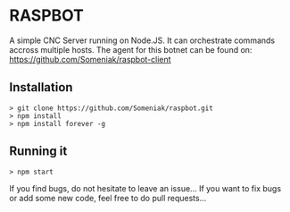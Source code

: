 RASPBOT
=======

A simple CNC Server running on Node.JS. It can orchestrate commands accross multiple hosts.
The agent for this botnet can be found on: https://github.com/Someniak/raspbot-client


## Installation
```
> git clone https://github.com/Someniak/raspbot.git
> npm install
> npm install forever -g
```

## Running it
```
> npm start
```

If you find bugs, do not hesitate to leave an issue...
If you want to fix bugs or add some new code, feel free to do pull requests...
